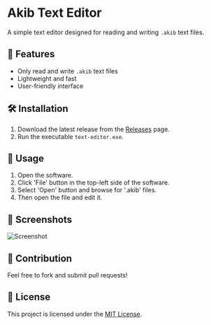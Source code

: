 # Akib Text Editor

A simple text editor designed for reading and writing `.akib` text files.

## 🚀 Features
- Only read and write `.akib` text files
- Lightweight and fast
- User-friendly interface

## 🛠️ Installation
1. Download the latest release from the [Releases](https://github.com/your-username/Akib-Text-Editor/) page.
2. Run the executable `text-editor.exe`.

## 📝 Usage
1. Open the software.
2. Click 'File' button in the top-left side of the software.
3. Select 'Open' button and browse for '.akib' files.
4. Then open the file and edit it.

## 📸 Screenshots
![Screenshot](assets/screenshot.png)

## 🤝 Contribution
Feel free to fork and submit pull requests!

## 📜 License
This project is licensed under the [MIT License](LICENSE).
